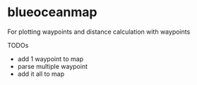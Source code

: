 # blueoceanmap
For plotting waypoints and distance calculation with waypoints

TODOs
- add 1 waypoint to map
- parse multiple waypoint
- add it all to map